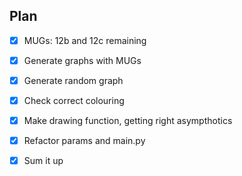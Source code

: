 ## Plan

- [x] MUGs: 12b and 12c remaining
- [x] Generate graphs with MUGs

- [x] Generate random graph

- [x] Check correct colouring
- [x] Make drawing function, getting right asympthotics

- [x] Refactor params and main.py
- [x] Sum it up
